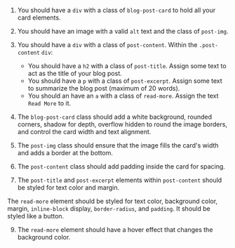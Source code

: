 1. You should have a `div` with a class of `blog-post-card` to hold all your card elements.

2. You should have an image with a valid `alt` text and the class of `post-img`.

3. You should have a `div` with a class of `post-content`. Within the `.post-content` `div`:
    - You should have a `h2` with a class of `post-title`. Assign some text to act as the title of your blog post.
    - You should have a `p` with a class of `post-excerpt`. Assign some text to summarize the blog post (maximum of 20 words).
    - You should an have an `a` with a class of `read-more`. Assign the text `Read More` to it.

4. The `blog-post-card` class should add a white background, rounded corners, shadow for depth, overflow hidden to round the image borders, and control the card width and text alignment.

5. The `post-img` class should ensure that the image fills the card's width and adds a border at the bottom.

6. The `post-content` class should add padding inside the card for spacing.

7. The `post-title` and `post-excerpt` elements within `post-content` should be styled for text color and margin.

The `read-more` element should be styled for text color, background color, margin, `inline-block` display, `border-radius`, and `padding`. It should be styled like a button.

9. The `read-more` element should have a hover effect that changes the background color.